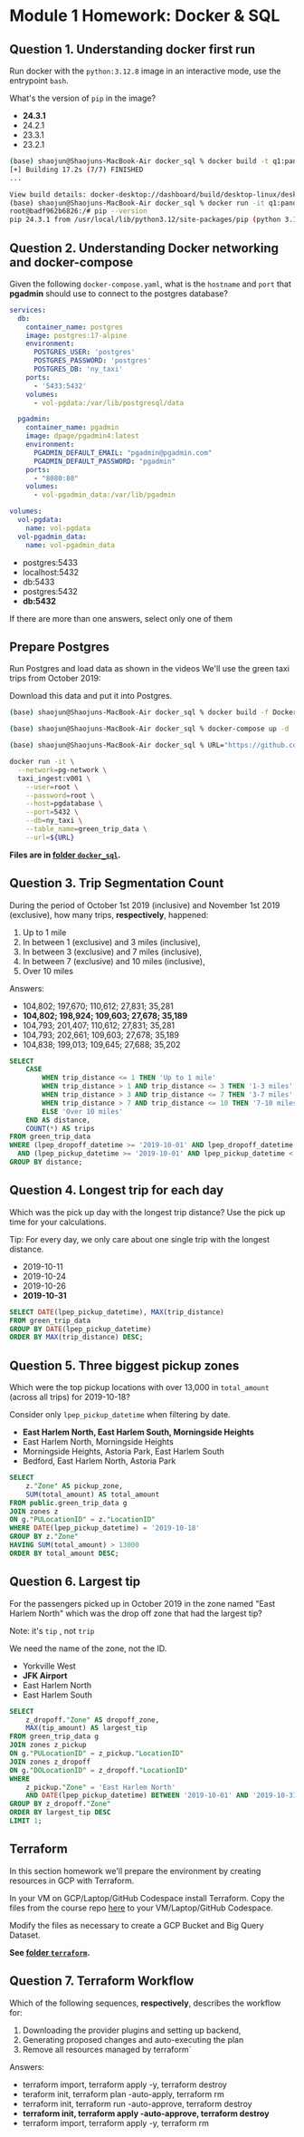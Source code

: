 # Module 1 Homework: Docker & SQL


## Question 1. Understanding docker first run 

Run docker with the `python:3.12.8` image in an interactive mode, use the entrypoint `bash`.

What's the version of `pip` in the image?

- **24.3.1**
- 24.2.1
- 23.3.1
- 23.2.1

```bash
(base) shaojun@Shaojuns-MacBook-Air docker_sql % docker build -t q1:pandas . 
[+] Building 17.2s (7/7) FINISHED                                                                                                docker:desktop-linux
...

View build details: docker-desktop://dashboard/build/desktop-linux/desktop-linux/fd836zcpau1o457ds5qeouwj2
(base) shaojun@Shaojuns-MacBook-Air docker_sql % docker run -it q1:pandas
root@badf962b6826:/# pip --version
pip 24.3.1 from /usr/local/lib/python3.12/site-packages/pip (python 3.12)
```

## Question 2. Understanding Docker networking and docker-compose

Given the following `docker-compose.yaml`, what is the `hostname` and `port` that **pgadmin** should use to connect to the postgres database?

```yaml
services:
  db:
    container_name: postgres
    image: postgres:17-alpine
    environment:
      POSTGRES_USER: 'postgres'
      POSTGRES_PASSWORD: 'postgres'
      POSTGRES_DB: 'ny_taxi'
    ports:
      - '5433:5432'
    volumes:
      - vol-pgdata:/var/lib/postgresql/data

  pgadmin:
    container_name: pgadmin
    image: dpage/pgadmin4:latest
    environment:
      PGADMIN_DEFAULT_EMAIL: "pgadmin@pgadmin.com"
      PGADMIN_DEFAULT_PASSWORD: "pgadmin"
    ports:
      - "8080:80"
    volumes:
      - vol-pgadmin_data:/var/lib/pgadmin  

volumes:
  vol-pgdata:
    name: vol-pgdata
  vol-pgadmin_data:
    name: vol-pgadmin_data
```

- postgres:5433
- localhost:5432
- db:5433
- postgres:5432
- **db:5432**

If there are more than one answers, select only one of them

##  Prepare Postgres

Run Postgres and load data as shown in the videos
We'll use the green taxi trips from October 2019:

Download this data and put it into Postgres.

```bash
(base) shaojun@Shaojuns-MacBook-Air docker_sql % docker build -f Dockerfile.ingest -t taxi_ingest:v001 .

(base) shaojun@Shaojuns-MacBook-Air docker_sql % docker-compose up -d

(base) shaojun@Shaojuns-MacBook-Air docker_sql % URL="https://github.com/DataTalksClub/nyc-tlc-data/releases/download/green/green_tripdata_2019-10.csv.gz"

docker run -it \
  --network=pg-network \
  taxi_ingest:v001 \
    --user=root \
    --password=root \
    --host=pgdatabase \
    --port=5432 \
    --db=ny_taxi \
    --table_name=green_trip_data \
    --url=${URL}
```
**Files are in [folder `docker_sql`](docker_sql/).**

## Question 3. Trip Segmentation Count

During the period of October 1st 2019 (inclusive) and November 1st 2019 (exclusive), how many trips, **respectively**, happened:
1. Up to 1 mile
2. In between 1 (exclusive) and 3 miles (inclusive),
3. In between 3 (exclusive) and 7 miles (inclusive),
4. In between 7 (exclusive) and 10 miles (inclusive),
5. Over 10 miles 

Answers:

- 104,802;  197,670;  110,612;  27,831;  35,281
- **104,802;  198,924;  109,603;  27,678;  35,189**
- 104,793;  201,407;  110,612;  27,831;  35,281
- 104,793;  202,661;  109,603;  27,678;  35,189
- 104,838;  199,013;  109,645;  27,688;  35,202

```sql
SELECT
    CASE
        WHEN trip_distance <= 1 THEN 'Up to 1 mile'
        WHEN trip_distance > 1 AND trip_distance <= 3 THEN '1-3 miles'
        WHEN trip_distance > 3 AND trip_distance <= 7 THEN '3-7 miles'
        WHEN trip_distance > 7 AND trip_distance <= 10 THEN '7-10 miles'
        ELSE 'Over 10 miles'
    END AS distance,
    COUNT(*) AS trips
FROM green_trip_data
WHERE (lpep_dropoff_datetime >= '2019-10-01' AND lpep_dropoff_datetime < '2019-11-01') 
  AND (lpep_pickup_datetime >= '2019-10-01' AND lpep_pickup_datetime < '2019-11-01') 
GROUP BY distance;
```

## Question 4. Longest trip for each day

Which was the pick up day with the longest trip distance?
Use the pick up time for your calculations.

Tip: For every day, we only care about one single trip with the longest distance. 

- 2019-10-11
- 2019-10-24
- 2019-10-26
- **2019-10-31**

```sql
SELECT DATE(lpep_pickup_datetime), MAX(trip_distance) 
FROM green_trip_data
GROUP BY DATE(lpep_pickup_datetime) 
ORDER BY MAX(trip_distance) DESC;
```

## Question 5. Three biggest pickup zones

Which were the top pickup locations with over 13,000 in
`total_amount` (across all trips) for 2019-10-18?

Consider only `lpep_pickup_datetime` when filtering by date.
 
- **East Harlem North, East Harlem South, Morningside Heights**
- East Harlem North, Morningside Heights
- Morningside Heights, Astoria Park, East Harlem South
- Bedford, East Harlem North, Astoria Park

```sql
SELECT 
    z."Zone" AS pickup_zone,
    SUM(total_amount) AS total_amount
FROM public.green_trip_data g
JOIN zones z
ON g."PULocationID" = z."LocationID"
WHERE DATE(lpep_pickup_datetime) = '2019-10-18'
GROUP BY z."Zone"
HAVING SUM(total_amount) > 13000
ORDER BY total_amount DESC;
```

## Question 6. Largest tip

For the passengers picked up in October 2019 in the zone
named "East Harlem North" which was the drop off zone that had
the largest tip?

Note: it's `tip` , not `trip`

We need the name of the zone, not the ID.

- Yorkville West
- **JFK Airport**
- East Harlem North
- East Harlem South

```sql
SELECT 
    z_dropoff."Zone" AS dropoff_zone,
    MAX(tip_amount) AS largest_tip 
FROM green_trip_data g 
JOIN zones z_pickup 
ON g."PULocationID" = z_pickup."LocationID" 
JOIN zones z_dropoff 
ON g."DOLocationID" = z_dropoff."LocationID"
WHERE 
    z_pickup."Zone" = 'East Harlem North'
    AND DATE(lpep_pickup_datetime) BETWEEN '2019-10-01' AND '2019-10-31'
GROUP BY z_dropoff."Zone"
ORDER BY largest_tip DESC
LIMIT 1;
```

## Terraform

In this section homework we'll prepare the environment by creating resources in GCP with Terraform.

In your VM on GCP/Laptop/GitHub Codespace install Terraform. 
Copy the files from the course repo
[here](../../../01-docker-terraform/1_terraform_gcp/terraform) to your VM/Laptop/GitHub Codespace.

Modify the files as necessary to create a GCP Bucket and Big Query Dataset.

**See [folder `terraform`](terraform/).**

## Question 7. Terraform Workflow

Which of the following sequences, **respectively**, describes the workflow for: 
1. Downloading the provider plugins and setting up backend,
2. Generating proposed changes and auto-executing the plan
3. Remove all resources managed by terraform`

Answers:
- terraform import, terraform apply -y, terraform destroy
- teraform init, terraform plan -auto-apply, terraform rm
- terraform init, terraform run -auto-approve, terraform destroy
- **terraform init, terraform apply -auto-approve, terraform destroy**
- terraform import, terraform apply -y, terraform rm
